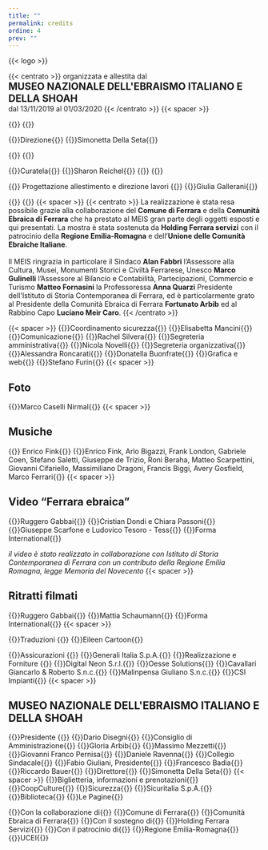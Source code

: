 ```yaml
---
title: ""
permalink: credits
ordine: 4
prev: ""
---
```

{{< logo >}}

{{< centrato >}}
organizzata e allestita dal
<br>
<span style="font-size: 140%; font-weight: bold;">MUSEO NAZIONALE DELL'EBRAISMO ITALIANO E DELLA SHOAH </span>
<br>
dal 13/11/2019 al 01/03/2020
{{< /centrato >}}
{{< spacer >}}

{{<row>}}
{{<column3 classe="is-center">}}

{{<ruolo>}}Direzione{{</ruolo>}}
{{<persona>}}Simonetta Della Seta{{</persona>}}

{{</column3>}}
{{<column3 classe="is-center">}}

{{<ruolo>}}Curatela{{</ruolo>}}
{{<persona>}}Sharon Reichel{{</persona>}}
{{</column3>}}
{{<column3 classe="is-center">}}

{{<ruolo>}}
Progettazione allestimento 
e direzione lavori
{{</ruolo>}}
{{<persona>}}Giulia Gallerani{{</persona>}}

{{</column3>}}
{{</row>}}
{{< spacer >}}
{{< centrato >}}
La realizzazione è stata resa possibile grazie alla collaborazione del <b>Comune di Ferrara</b>  e della <b>Comunità Ebraica di Ferrara</b> che ha prestato al MEIS gran parte degli oggetti esposti e qui presentati. La mostra è stata sostenuta da <b>Holding Ferrara servizi</b> con il patrocinio della <b>Regione Emilia-Romagna</b> e dell’<b>Unione delle Comunità Ebraiche Italiane</b>. 
<br>
<br>
Il MEIS ringrazia  in particolare il Sindaco <b>Alan Fabbri</b> l’Assessore alla Cultura, Musei, Monumenti Storici e Civiltà Ferrarese, Unesco <b>Marco Gulinelli</b> l’Assessore al Bilancio e Contabilità, Partecipazioni, Commercio e Turismo <b>Matteo Fornasini</b> la Professoressa <b>Anna Quarzi</b> Presidente dell'Istituto di Storia Contemporanea di Ferrara, ed è particolarmente grato  al Presidente della Comunità Ebraica di Ferrara <b>Fortunato Arbib</b> ed al Rabbino Capo <b>Luciano Meir Caro</b>.
{{< /centrato >}}

{{< spacer >}}
{{<ruolo>}}Coordinamento sicurezza{{</ruolo>}}
{{<persona>}}Elisabetta Mancini{{</persona>}}
{{<ruolo>}}Comunicazione{{</ruolo>}}
{{<persona>}}Rachel Silvera{{</persona>}}
{{<ruolo>}}Segreteria amministrativa{{</ruolo>}}
{{<persona>}}Nicola Novelli{{</persona>}}
{{<ruolo>}}Segreteria organizzativa{{</ruolo>}}
{{<persona>}}Alessandra Roncarati{{</persona>}}
{{<persona>}}Donatella Buonfrate{{</persona>}}
{{<ruolo>}}Grafica e web{{</ruolo>}}
{{<persona>}}Stefano Furin{{</persona>}}
{{< spacer >}}
## Foto
{{<persona>}}Marco Caselli Nirmal{{</persona>}}
{{< spacer >}}
## Musiche
{{<persona attivita="Registrazioni">}} Enrico Fink{{</persona>}}
{{<persona attivita="Musicisti">}}Enrico Fink, Arlo Bigazzi, Frank London, Gabriele Coen, Stefano Saletti, Giuseppe de Trizio, Roni Beraha, Matteo Scarpettini, Giovanni Cifariello, Massimiliano Dragoni, Francis Biggi, Avery Gosfield, Marco Ferrari{{</persona>}}
{{< spacer >}}
## Video “Ferrara ebraica”
{{<persona attivita="Regia">}}Ruggero Gabbai{{</persona>}}
{{<persona attivita="Montaggio">}}Cristian Dondi e Chiara Passoni{{</persona>}}
{{<persona attivita="Riprese">}}Giuseppe Scarfone e Ludovico Tesoro - Tess{{</persona>}}
{{<persona attivita="Produzione">}}Forma International{{</persona>}}

*il video è stato realizzato in collaborazione con Istituto di Storia Contemporanea di Ferrara con un contributo della Regione Emilia Romagna, legge Memoria del Novecento*
{{< spacer >}}
## Ritratti filmati
{{<persona attivita="Regia">}}Ruggero Gabbai{{</persona>}}
{{<persona attivita="Montaggio">}}Mattia Schaumann{{</persona>}}
{{<persona attivita="Produzione">}}Forma International{{</persona>}}
{{< spacer >}}

{{<ruolo>}}Traduzioni {{</ruolo>}}
{{<persona>}}Eileen Cartoon{{</persona>}}

{{<ruolo>}}Assicurazioni {{</ruolo>}}
{{<persona>}}Generali Italia S.p.A.{{</persona>}}
{{<ruolo>}}Realizzazione e Forniture {{</ruolo>}}
{{<persona>}}Digital Neon S.r.l.{{</persona>}}
{{<persona>}}Oesse Solutions{{</persona>}}
{{<persona>}}Cavallari Giancarlo & Roberto S.n.c.{{</persona>}}
{{<persona>}}Malinpensa Giuliano S.n.c.{{</persona>}}
{{<persona>}}CSI Impianti{{</persona>}}
{{< spacer >}}
## MUSEO NAZIONALE DELL'EBRAISMO ITALIANO E DELLA SHOAH
{{<ruolo>}}Presidente {{</ruolo>}}
{{<persona>}}Dario Disegni{{</persona>}}
{{<ruolo>}}Consiglio di Amministrazione{{</ruolo>}}
{{<persona>}}Gloria Arbib{{</persona>}}
{{<persona>}}Massimo Mezzetti{{</persona>}}
{{<persona>}}Giovanni Franco Pernisa{{</persona>}}
{{<persona>}}Daniele Ravenna{{</persona>}}
{{<ruolo>}}Collegio Sindacale{{</ruolo>}}
{{<persona>}}Fabio Giuliani, Presidente{{</persona>}}
{{<persona>}}Francesco Badia{{</persona>}}
{{<persona>}}Riccardo Bauer{{</persona>}}
{{<ruolo>}}Direttore{{</ruolo>}}
{{<persona>}}Simonetta Della Seta{{</persona>}}
{{< spacer >}}
{{<ruolo>}}Biglietteria, informazioni e prenotazioni{{</ruolo>}}
{{<persona>}}CoopCulture{{</persona>}}
{{<ruolo>}}Sicurezza{{</ruolo>}}
{{<persona>}}Sicuritalia S.p.A.{{</persona>}}
{{<ruolo>}}Biblioteca{{</ruolo>}}
{{<persona>}}Le Pagine{{</persona>}}

{{<ruolo>}}Con la collaborazione di{{</ruolo>}}
{{<persona>}}Comune di Ferrara{{</persona>}}
{{<persona>}}Comunità Ebraica di Ferrara{{</persona>}}
{{<ruolo>}}Con il sostegno di{{</ruolo>}}
{{<persona>}}Holding Ferrara Servizi{{</persona>}}
{{<ruolo>}}Con il patrocinio di{{</ruolo>}}
{{<persona>}}Regione Emilia-Romagna{{</persona>}}
{{<persona>}}UCEI{{</persona>}}
